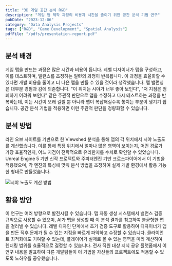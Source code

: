 ```yaml
---
title: "3D 게임 공간 분석 R&D"
description: "게임 맵 제작 과정의 비용과 시간을 줄이기 위한 공간 분석 기법 연구"
pubDate: "2023-12-06"
category: "Data Analysis Projects"
tags: ["R&D", "Game Development", "Spatial Analysis"]
pdfFile: "/pdfs/presentation-report.pdf"
---
```


## 분석 배경

게임 맵을 만드는 과정은 많은 시간과 비용이 듭니다. 레벨 디자이너가 맵을 구성하고, 이를 테스트하며, 밸런스를 조정하는 일련의 과정이 반복됩니다. 이 과정을 효율화할 수 있다면 개발 비용을 줄이고 더 나은 맵을 만들 수 있을 것이라 생각했습니다. 맵 밸런싱은 대부분 경험과 감에 의존합니다. "이 위치는 시야가 너무 좋아 보인다", "저 지점은 엄폐하기 어려워 보인다" 같은 주관적 판단으로 맵을 수정하고 다시 테스트하는 과정을 반복하는데, 이는 시간이 오래 걸릴 뿐 아니라 맵이 복잡해질수록 놓치는 부분이 생기기 쉽습니다. 공간 분석 기법을 적용하면 이런 주관적 판단을 정량화할 수 있습니다.

## 분석 방법

라인 오브 사이트를 기반으로 한 Viewshed 분석을 통해 맵의 각 위치에서 시야 노출도를 계산했습니다. 이를 통해 특정 위치에서 얼마나 많은 영역이 보이는지, 어떤 경로가 가장 효율적인지, 어느 지점이 전략적으로 유리한지를 수치로 확인할 수 있었습니다. Unreal Engine 5 기반 신작 프로젝트와 주피터엔진 기반 크로스파이어에서 이 기법을 적용했으며, 각 엔진의 특성에 맞춰 분석 방법을 조정하여 실제 개발 환경에서 활용 가능한 형태로 만들었습니다.

![시야 노출도 계산 방법](/projects/attachment/sight.png)

## 활용 방안

이 연구는 여러 방향으로 발전시킬 수 있습니다. 맵 자동 생성 시스템에서 밸런스 검증 규칙으로 사용할 수 있으며, AI가 맵을 생성할 때 이 분석 결과를 참고하여 불균형한 맵을 걸러낼 수 있습니다. 레벨 디자인 단계에서 초기 검증 도구로 활용하여 디자이너가 맵을 만든 직후 문제가 될 수 있는 지점을 빠르게 파악하고 수정할 수 있습니다. 클라이언트 최적화에도 기여할 수 있는데, 플레이어가 실제로 볼 수 있는 영역을 미리 계산하여 렌더링 범위를 효율적으로 결정할 수 있습니다. 전사 직원 대상 지식 공유 플랫폼에서 이 연구 내용을 발표하여 다른 개발팀들이 이 기법을 자신들의 프로젝트에도 적용할 수 있도록 노하우를 공유했습니다.
